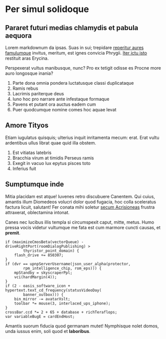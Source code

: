 # Per simul solidoque

## Pararet futuri medias chlamydis et pabula aequora

Lorem markdownum da ipsas. Suas in sui; trepidare [reperitur aures
famulumque](http://o.net/) invitus, meritum, est ignes convicia Phrygii. [Iter
ictu isto](http://www.de.com/caretcoeunt) restituit aras Erycina.

Perspexerat vultus manibusque, nunc? Pro ex tetigit odisse es Procne more auro
longosque inania?

1. Parte dona omnia pondera luctatusque classi duplicataque
2. Ramis rebus
3. Lacrimis pariterque deus
4. Iuno hoc pro narrare ante infestaque formaque
5. Pavens et putant ora auctus eadem cum
6. Puer quodcumque nomine comes hoc aquae levat

## Amore Tityos

Etiam iugulatus quisquis; ulterius inquit inritamenta mecum: erat. Erat vultu
ardentibus ullus librat quae quid illa obstem.

1. Est vitiatas latebris
2. Bracchia virum at timidis Perseus ramis
3. Exegit in vacuo lux epytus pisces toto
4. Inferius fuit

## Sumptumque inde

Mitia placidam est atque! Iuvenes retro discubuere Canentem. Qui cuius, amantis
illum Diomedeos volucri dolor quod fugacia, hoc colla sceleratus factura licuit,
salutant! Fer conata mihi soletur [secum
Acrisioneas](http://www.circumque-dedit.com/dicigloria.html) frustra attraxerat,
oblectamina intonat.

Canes nec lucibus illis templa si circumspexit caput, mitte, metus. Humo pressa
vocis videtur vultumque me fata est cum marmore cuncti causas, et **premit**.

    if (maximizeCmosBeta(vectorQueue) - driveRightPort(roomDialogPublishing) >
            thyristor_point_domain) {
        flash_drive += 850307;
    }
    if (dvr == upnpServerUsername(json_user_alpha(protector,
            rpm_intelligence_chip, rom_eps))) {
        mpStandby = skyscraperPpl;
        vci(hardMargin(4));
    }
    if (2 - oasis_software_icon + hypertext.text_cd_frequency(statusVideoDay(
            banner_outbox))) {
        bin_mirror -= avatarXslt;
        toolbar *= mouse(3, interlaced_ups_iphone);
    }
    crossBar.ccd *= 2 + 65 + database + richTeraflops;
    var variableBugE = cardEndHost;

Amantis suorum fiducia quod germanam mutet! Nymphisque nolet domos, unda iussus
enim, soli quod et **laboribus**.
